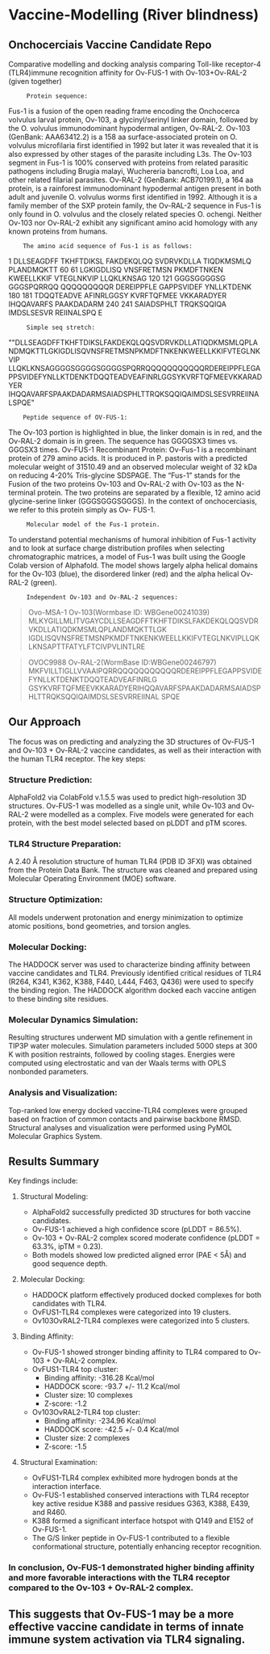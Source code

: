 # Vaccine-Modelling (River blindness)
## Onchocerciais Vaccine Candidate Repo

Comparative modelling and docking analysis comparing Toll-like receptor-4 (TLR4)immune recognition affinity for Ov-FUS-1 with Ov-103+Ov-RAL-2 (given together) 

         Protein sequence:
Fus-1 is a fusion of the open reading frame encoding the Onchocerca volvulus larval protein, Ov-103, 
a glycinyl/serinyl linker domain, followed by the O. volvulus
immunodominant hypodermal antigen, Ov-RAL-2. Ov-103 (GenBank: AAA63412.2) is a 158 aa
surface-associated protein on O. volvulus microfilaria first identified in 1992 but later it was
revealed that it is also expressed by other stages of the parasite including L3s. The Ov-103
segment in Fus-1 is 100% conserved with proteins from related parasitic pathogens including
Brugia malayi, Wuchereria bancrofti, Loa Loa, and other related filarial parasites. Ov-RAL-2
(GenBank: ACB70199.1), a 164 aa protein, is a rainforest immunodominant hypodermal antigen
present in both adult and juvenile O. volvulus worms first identified in 1992. Although it is a
family member of the SXP protein family, the Ov-RAL-2 sequence in Fus-1 is only found in O.
volvulus and the closely related species O. ochengi. Neither Ov-103 nor Ov-RAL-2 exhibit any
significant amino acid homology with any known proteins from humans. 
        
        The amino acid sequence of Fus-1 is as follows:
1 DLLSEAGDFF TKHFTDIKSL FAKDEKQLQQ SVDRVKDLLA TIQDKMSMLQ PLANDMQKTT 60
61 LGKIGDLISQ VNSFRETMSN PKMDFTNKEN KWEELLKKIF VTEGLNKVIP LLQKLKNSAG 120
121 GGGSGGGGSG GGGSPQRRQQ QQQQQQQQQR DEREIPPFLE GAPPSVIDEF YNLLKTDENK 180
181 TDQQTEADVE AFINRLGGSY KVRFTQFMEE VKKARADYER IHQQAVARFS PAAKDADARM 240
241 SAIADSPHLT TRQKSQQIQA IMDSLSESVR REIINALSPQ E

         Simple seq stretch:

""DLLSEAGDFFTKHFTDIKSLFAKDEKQLQQSVDRVKDLLATIQDKMSMLQPLANDMQKTTLGKIGDLISQVNSFRETMSNPKMDFTNKENKWEELLKKIFVTEGLNKVIP 
LLQKLKNSAGGGGSGGGGSGGGGSPQRRQQQQQQQQQQQRDEREIPPFLEGAPPSVIDEFYNLLKTDENKTDQQTEADVEAFINRLGGSYKVRFTQFMEEVKKARADYER 
IHQQAVARFSPAAKDADARMSAIADSPHLTTRQKSQQIQAIMDSLSESVRREIINALSPQE"

        Peptide sequence of OV-FUS-1:
The Ov-103 portion is highlighted in blue, the linker domain is in red, and the Ov-RAL-2 domain 
is in green. The sequence has GGGGSX3 times vs. GGGSX3 times.
Ov-FUS-1 Recombinant Protein: Ov-Fus-1 is a recombinant protein of 279 amino acids. It is
produced in P. pastoris with a predicted molecular weight of 31510.49 and an observed
molecular weight of 32 kDa on reducing 4-20% Tris-glycine SDSPAGE. The “Fus-1” stands for
the Fusion of the two proteins Ov-103 and Ov-RAL-2 with Ov-103 as the N-terminal protein. The
two proteins are separated by a flexible, 12 amino acid glycine-serine linker
(GGGSGGGSGGGS). In the context of onchocerciasis, we refer to this protein simply as Ov-
FUS-1.

         Molecular model of the Fus-1 protein. 

To understand potential mechanisms of humoral inhibition of Fus-1 activity 
and to look at surface charge distribution profiles when selecting chromatographic 
matrices, a model of Fus-1 was built using the Google Colab version of Alphafold. 
The model shows largely alpha helical domains for the Ov-103 (blue), the
disordered linker (red) and the alpha helical Ov-RAL-2 (green).


         Independent Ov-103 and Ov-RAL-2 sequences:
>Ovo-MSA-1 Ov-103(Wormbase ID: WBGene00241039)
MLKYGILLMLITVGAYCDLLSEAGDFFTKHFTDIKSLFAKDEKQLQQSVDRVKDLLATIQDKMSMLQPLANDMQKTTLGK
IGDLISQVNSFRETMSNPKMDFTNKENKWEELLKKIFVTEGLNKVIPLLQKLKNSAPTTFATYLFTCIVPVLINTLRE
        
>OVOC9988 Ov-RAL-2(WormBase ID:WBGene00246797)
MKFVILLTIGLLVVAAIPQRRQQQQQQQQQQQRDEREIPPFLEGAPPSVIDEFYNLLKTDENKTDQQTEADVEAFINRLG
GSYKVRFTQFMEEVKKARADYERIHQQAVARFSPAAKDADARMSAIADSPHLTTRQKSQQIQAIMDSLSESVRREIINAL
SPQE


## Our Approach
The focus was on predicting and analyzing the 3D structures of Ov-FUS-1 and Ov-103 + Ov-RAL-2 vaccine candidates, 
as well as their interaction with the human TLR4 receptor. The key steps:

### Structure Prediction:
AlphaFold2 via ColabFold v.1.5.5 was used to predict high-resolution 3D structures.
Ov-FUS-1 was modelled as a single unit, while Ov-103 and Ov-RAL-2 were modelled as a complex.
Five models were generated for each protein, with the best model selected based on pLDDT and pTM scores.
### TLR4 Structure Preparation:
A 2.40 Å resolution structure of human TLR4 (PDB ID 3FXI) was obtained from the Protein Data Bank.
The structure was cleaned and prepared using Molecular Operating Environment (MOE) software.
### Structure Optimization:
All models underwent protonation and energy minimization to optimize atomic positions, bond geometries, and torsion angles.
### Molecular Docking:
The HADDOCK server was used to characterize binding affinity between vaccine candidates and TLR4.
Previously identified critical residues of TLR4 (R264, K341, K362, K388, F440, L444, F463, Q436) were used to specify the binding region.
The HADDOCK algorithm docked each vaccine antigen to these binding site residues.
### Molecular Dynamics Simulation:
Resulting structures underwent MD simulation with a gentle refinement in TIP3P water molecules.
Simulation parameters included 5000 steps at 300 K with position restraints, followed by cooling stages.
Energies were computed using electrostatic and van der Waals terms with OPLS nonbonded parameters.
### Analysis and Visualization:
Top-ranked low energy docked vaccine-TLR4 complexes were grouped based on fraction of common contacts and pairwise backbone RMSD.
Structural analyses and visualization were performed using PyMOL Molecular Graphics System.

## Results Summary

 Key findings include:

1. Structural Modeling:
   - AlphaFold2 successfully predicted 3D structures for both vaccine candidates.
   - Ov-FUS-1 achieved a high confidence score (pLDDT = 86.5%).
   - Ov-103 + Ov-RAL-2 complex scored moderate confidence (pLDDT = 63.3%, ipTM = 0.23).
   - Both models showed low predicted aligned error (PAE < 5Å) and good sequence depth.

2. Molecular Docking:
   - HADDOCK platform effectively produced docked complexes for both candidates with TLR4.
   - OvFUS1-TLR4 complexes were categorized into 19 clusters.
   - Ov103OvRAL2-TLR4 complexes were categorized into 5 clusters.

3. Binding Affinity:
   - Ov-FUS-1 showed stronger binding affinity to TLR4 compared to Ov-103 + Ov-RAL-2 complex.
   - OvFUS1-TLR4 top cluster:
     * Binding affinity: -316.28 Kcal/mol
     * HADDOCK score: -93.7 +/- 11.2 Kcal/mol
     * Cluster size: 10 complexes
     * Z-score: -1.2
   - Ov103OvRAL2-TLR4 top cluster:
     * Binding affinity: -234.96 Kcal/mol
     * HADDOCK score: -42.5 +/- 0.4 Kcal/mol
     * Cluster size: 2 complexes
     * Z-score: -1.5

4. Structural Examination:
   - OvFUS1-TLR4 complex exhibited more hydrogen bonds at the interaction interface.
   - Ov-FUS-1 established conserved interactions with TLR4 receptor key active residue K388 and passive residues G363, K388, E439, and R460.
   - K388 formed a significant interface hotspot with Q149 and E152 of Ov-FUS-1.
   - The G/S linker peptide in Ov-FUS-1 contributed to a flexible conformational structure, potentially enhancing receptor recognition.

### In conclusion, Ov-FUS-1 demonstrated higher binding affinity and more favorable interactions with the TLR4 receptor compared to the Ov-103 + Ov-RAL-2 complex. 
## This suggests that Ov-FUS-1 may be a more effective vaccine candidate in terms of innate immune system activation via TLR4 signaling.
